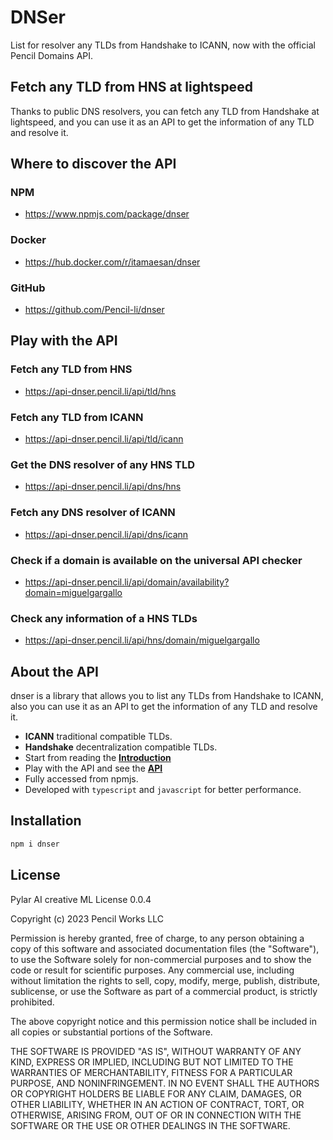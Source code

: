 # DNSer

List for resolver any TLDs from Handshake to ICANN, now with the official Pencil Domains API.

## Fetch any TLD from HNS at lightspeed

Thanks to public DNS resolvers, you can fetch any TLD from Handshake at lightspeed, and you can use it as an API to get the information of any TLD and resolve it.

## Where to discover the API

### NPM

 - https://www.npmjs.com/package/dnser

### Docker

 - https://hub.docker.com/r/itamaesan/dnser

### GitHub

 - https://github.com/Pencil-li/dnser

## Play with the API

### Fetch any TLD from HNS

 - https://api-dnser.pencil.li/api/tld/hns

### Fetch any TLD from ICANN

 - https://api-dnser.pencil.li/api/tld/icann

### Get the DNS resolver of any HNS TLD

 - https://api-dnser.pencil.li/api/dns/hns

### Fetch any DNS resolver of ICANN

 - https://api-dnser.pencil.li/api/dns/icann

### Check if a domain is available on the universal API checker

 - https://api-dnser.pencil.li/api/domain/availability?domain=miguelgargallo

### Check any information of a HNS TLDs

 - https://api-dnser.pencil.li/api/hns/domain/miguelgargallo

## About the API

dnser is a library that allows you to list any TLDs from Handshake to ICANN, also you can use it as an API to get the information of any TLD and resolve it.

- **ICANN** traditional compatible TLDs.
- **Handshake** decentralization compatible TLDs.
- Start from reading the [**Introduction**](https://dnser.pencil.li/introduction/getting-started)
- Play with the API and see the [**API**](https://dnser.pencil.li)
- Fully accessed from npmjs.
- Developed with `typescript` and `javascript` for better performance.

## Installation

```bash
npm i dnser
```

## License

Pylar AI creative ML License 0.0.4

Copyright (c) 2023 Pencil Works LLC

Permission is hereby granted, free of charge, to any person obtaining a copy of this software and associated documentation files (the "Software"), to use the Software solely for non-commercial purposes and to show the code or result for scientific purposes. Any commercial use, including without limitation the rights to sell, copy, modify, merge, publish, distribute, sublicense, or use the Software as part of a commercial product, is strictly prohibited.

The above copyright notice and this permission notice shall be included in all copies or substantial portions of the Software.

THE SOFTWARE IS PROVIDED "AS IS", WITHOUT WARRANTY OF ANY KIND, EXPRESS OR IMPLIED, INCLUDING BUT NOT LIMITED TO THE WARRANTIES OF MERCHANTABILITY, FITNESS FOR A PARTICULAR PURPOSE, AND NONINFRINGEMENT. IN NO EVENT SHALL THE AUTHORS OR COPYRIGHT HOLDERS BE LIABLE FOR ANY CLAIM, DAMAGES, OR OTHER LIABILITY, WHETHER IN AN ACTION OF CONTRACT, TORT, OR OTHERWISE, ARISING FROM, OUT OF OR IN CONNECTION WITH THE SOFTWARE OR THE USE OR OTHER DEALINGS IN THE SOFTWARE.
